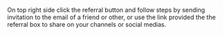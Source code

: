On top right side click the referral button and follow steps by sending invitation to the email of a friend or other, or use the link provided the the referral box to share on your channels or social medias.



